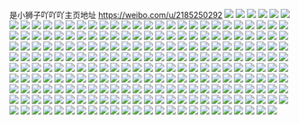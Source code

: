 是小狮子吖吖吖主页地址 https://weibo.com/u/2185250292 
![](https://wx4.sinaimg.cn/mw2000/824045f4gy1h894nl5j8tj223v35sqv9.jpg) 
![](https://wx4.sinaimg.cn/mw2000/824045f4gy1h894nomky3j21qz2v2x6q.jpg) 
![](https://wx4.sinaimg.cn/mw2000/824045f4gy1h894nqn29wj223u35snpf.jpg) 
![](https://wx4.sinaimg.cn/mw2000/824045f4gy1h894nt1qtrj22c0340b2c.jpg) 
![](https://wx4.sinaimg.cn/mw2000/824045f4gy1h894nury2oj21qm33c4qr.jpg) 
![](https://wx4.sinaimg.cn/mw2000/824045f4gy1h894nyed68j21ja2qahdu.jpg) 
![](https://wx4.sinaimg.cn/mw2000/824045f4gy1h894o376xoj21o02you10.jpg) 
![](https://wx4.sinaimg.cn/mw2000/824045f4gy1h894ni8kg7j22c03404qs.jpg) 
![](https://wx4.sinaimg.cn/mw2000/824045f4gy1h894o54uyej21o02zq7wi.jpg) 
![](https://wx4.sinaimg.cn/mw2000/824045f4gy1h894ogxa2rj23402c0b2c.jpg) 
![](https://wx4.sinaimg.cn/mw2000/824045f4gy1h894oiobioj22g01r0b2a.jpg) 
![](https://wx4.sinaimg.cn/mw2000/824045f4gy1h894ojflfjj20fr0l042u.jpg) 
![](https://wx4.sinaimg.cn/mw2000/824045f4gy1h894l7ml4pj20u0190tgt.jpg) 
![](https://wx4.sinaimg.cn/mw2000/824045f4gy1h894l96wi4j20u0140nal.jpg) 
![](https://wx4.sinaimg.cn/mw2000/824045f4gy1h894l9tuqnj20u01hcjx1.jpg) 
![](https://wx4.sinaimg.cn/mw2000/824045f4gy1h894l6suksj20u0140dqo.jpg) 
![](https://wx4.sinaimg.cn/mw2000/824045f4gy1h894lag4kfj20u01hc7a0.jpg) 
![](https://wx4.sinaimg.cn/mw2000/824045f4gy1h894lazp9lj20u014044b.jpg) 
![](https://wx4.sinaimg.cn/mw2000/824045f4gy1h894lbsz4ej20u01hcgxj.jpg) 
![](https://wx4.sinaimg.cn/mw2000/824045f4gy1h894lcev4lj20mg0txgsu.jpg) 
![](https://wx4.sinaimg.cn/mw2000/824045f4gy1h894ld8nftj20u01j9qdy.jpg) 
![](https://wx4.sinaimg.cn/mw2000/824045f4gy1h894ldt13nj20u0140432.jpg) 
![](https://wx4.sinaimg.cn/mw2000/824045f4gy1h894lebp79j20uj0mw78a.jpg) 
![](https://wx4.sinaimg.cn/mw2000/824045f4gy1h894lf4k9rj20u01g4k3c.jpg) 
![](https://wx4.sinaimg.cn/mw2000/824045f4gy1h8521vgkkvj20u01hdwo7.jpg) 
![](https://wx4.sinaimg.cn/mw2000/824045f4ly1h84tmuvkmnj20u0140wkv.jpg) 
![](https://wx4.sinaimg.cn/mw2000/824045f4ly1h8407jak8wj20t51q9tu6.jpg) 
![](https://wx4.sinaimg.cn/mw2000/824045f4ly1h8407jvgd3j20tu1qxqnt.jpg) 
![](https://wx4.sinaimg.cn/mw2000/824045f4ly1h8405mstd2j20yf0ptwo2.jpg) 
![](https://wx4.sinaimg.cn/mw2000/824045f4ly1h817l5tkv6j20qb1ipn7l.jpg) 
![](https://wx4.sinaimg.cn/mw2000/824045f4ly1h817hzadgmj21o02yo1ky.jpg) 
![](https://wx4.sinaimg.cn/mw2000/824045f4ly1h817i1xwffj22c0340x6r.jpg) 
![](https://wx4.sinaimg.cn/mw2000/824045f4ly1h817i09492j21nz2r4b2a.jpg) 
![](https://wx4.sinaimg.cn/mw2000/824045f4ly1h817i4tc4lj22c03401kz.jpg) 
![](https://wx4.sinaimg.cn/mw2000/824045f4ly1h817i6ocpqj22c0340qv8.jpg) 
![](https://wx4.sinaimg.cn/mw2000/824045f4ly1h817i89kraj22c0340u0z.jpg) 
![](https://wx4.sinaimg.cn/mw2000/824045f4ly1h817i9pxfbj22c0340b2b.jpg) 
![](https://wx4.sinaimg.cn/mw2000/824045f4ly1h817iammx4j22c03404qq.jpg) 
![](https://wx4.sinaimg.cn/mw2000/824045f4ly1h817ic8a1cj22c0340qv7.jpg) 
![](https://wx4.sinaimg.cn/mw2000/824045f4ly1h817ids2l6j22c03404qr.jpg) 
![](https://wx4.sinaimg.cn/mw2000/824045f4ly1h817iete46j22c0340qv6.jpg) 
![](https://wx4.sinaimg.cn/mw2000/824045f4ly1h817ifx7g8j23402c04qr.jpg) 
![](https://wx4.sinaimg.cn/mw2000/824045f4ly1h817igxplij23402c0e82.jpg) 
![](https://wx4.sinaimg.cn/mw2000/824045f4ly1h817ihtzjyj22c0340kjm.jpg) 
![](https://wx4.sinaimg.cn/mw2000/824045f4ly1h817ij1ljjj22c0340npd.jpg) 
![](https://wx4.sinaimg.cn/mw2000/824045f4ly1h817ile32cj22c0340hdv.jpg) 
![](https://wx4.sinaimg.cn/mw2000/824045f4ly1h817fne38uj21mn2wa7wh.jpg) 
![](https://wx4.sinaimg.cn/mw2000/824045f4ly1h817fq5aykj22c03401kz.jpg) 
![](https://wx4.sinaimg.cn/mw2000/824045f4ly1h817fmit5xj21ro35sqv6.jpg) 
![](https://wx4.sinaimg.cn/mw2000/824045f4ly1h817frjm8gj23402c0hdu.jpg) 
![](https://wx4.sinaimg.cn/mw2000/824045f4ly1h817fszr5hj22c0340b2b.jpg) 
![](https://wx4.sinaimg.cn/mw2000/824045f4ly1h817fty4d0j22c0340x6p.jpg) 
![](https://wx4.sinaimg.cn/mw2000/824045f4ly1h817g5j8i0j22hy1kinpe.jpg) 
![](https://wx4.sinaimg.cn/mw2000/824045f4ly1h817g24j6bj22c0340e82.jpg) 
![](https://wx4.sinaimg.cn/mw2000/824045f4ly1h817g8dfpcj21o02you0z.jpg) 
![](https://wx4.sinaimg.cn/mw2000/824045f4ly1h817fvaml1j23402c0npf.jpg) 
![](https://wx4.sinaimg.cn/mw2000/824045f4ly1h817fwdxf0j23402c0b2a.jpg) 
![](https://wx4.sinaimg.cn/mw2000/824045f4ly1h817fxppu6j22c0340b2b.jpg) 
![](https://wx4.sinaimg.cn/mw2000/824045f4ly1h817fyshe5j22c0340npe.jpg) 
![](https://wx4.sinaimg.cn/mw2000/824045f4ly1h817g0kh79j22c0340b2b.jpg) 
![](https://wx4.sinaimg.cn/mw2000/824045f4ly1h817g3j7v4j22c03404qr.jpg) 
![](https://wx4.sinaimg.cn/mw2000/824045f4ly1h817ga5b16j22c03404qr.jpg) 
![](https://wx4.sinaimg.cn/mw2000/824045f4ly1h817gbg5b5j22c0340e83.jpg) 
![](https://wx4.sinaimg.cn/mw2000/824045f4ly1h809bgqqoej20u0140480.jpg) 
![](https://wx4.sinaimg.cn/mw2000/824045f4ly1h809bhwxy3j20u01400yv.jpg) 
![](https://wx4.sinaimg.cn/mw2000/824045f4ly1h806b73mtwj20u01hlwo6.jpg) 
![](https://wx4.sinaimg.cn/mw2000/824045f4ly1h7zumao23jj23402c0x6s.jpg) 
![](https://wx4.sinaimg.cn/mw2000/824045f4ly1h7zum7p0mrj23402c0hdv.jpg) 
![](https://wx4.sinaimg.cn/mw2000/824045f4ly1h7ytetm83ij20u0140q5x.jpg) 
![](https://wx4.sinaimg.cn/mw2000/824045f4ly1h7xjfibijuj20wr1z0qjx.jpg) 
![](https://wx4.sinaimg.cn/mw2000/824045f4ly1h7wolnmdeij20wr1z0e7k.jpg) 
![](https://wx4.sinaimg.cn/mw2000/824045f4ly1h7wolpc99ij22c0340e82.jpg) 
![](https://wx4.sinaimg.cn/mw2000/824045f4ly1h7wcx4jy54j20u01407df.jpg) 
![](https://wx4.sinaimg.cn/mw2000/824045f4ly1h7ul0ck45pj21a50u0ds3.jpg) 
![](https://wx4.sinaimg.cn/mw2000/824045f4ly1h7ukyf7n3jj20u01h811q.jpg) 
![](https://wx4.sinaimg.cn/mw2000/824045f4ly1h7ukyfvq79j20u01i613f.jpg) 
![](https://wx4.sinaimg.cn/mw2000/824045f4ly1h7ukygaayqj20u01hc7b1.jpg) 
![](https://wx4.sinaimg.cn/mw2000/824045f4ly1h7ukygvij4j20u01idk02.jpg) 
![](https://wx4.sinaimg.cn/mw2000/824045f4ly1h7ugzclkrkj21hc0u0amf.jpg) 
![](https://wx4.sinaimg.cn/mw2000/824045f4ly1h7t6w6f6mxj20u01hctry.jpg) 
![](https://wx4.sinaimg.cn/mw2000/824045f4ly1h7t6w7xbrtj20u01hc7iv.jpg) 
![](https://wx4.sinaimg.cn/mw2000/824045f4ly1h7t6w9kprej21e20u017z.jpg) 
![](https://wx4.sinaimg.cn/mw2000/824045f4ly1h7t6wcel7gj20u01hc4ep.jpg) 
![](https://wx4.sinaimg.cn/mw2000/824045f4ly1h7t6wdp5flj20u01hcaoj.jpg) 
![](https://wx4.sinaimg.cn/mw2000/824045f4ly1h7t6wfmvk3j20u01hch5k.jpg) 
![](https://wx4.sinaimg.cn/mw2000/824045f4ly1h7t6w3skbuj20u01hckc4.jpg) 
![](https://wx4.sinaimg.cn/mw2000/824045f4ly1h7t6whb8juj21hc0u0tnk.jpg) 
![](https://wx4.sinaimg.cn/mw2000/824045f4ly1h7t6wi50m7j20u00u0dlu.jpg) 
![](https://wx4.sinaimg.cn/mw2000/824045f4ly1h7t6wje9jnj20u010cgwa.jpg) 
![](https://wx4.sinaimg.cn/mw2000/824045f4ly1h7t6wks26jj20u01hc7jf.jpg) 
![](https://wx4.sinaimg.cn/mw2000/824045f4ly1h7t6wmbsugj20u01hc4cu.jpg) 
![](https://wx4.sinaimg.cn/mw2000/824045f4ly1h7t6wotcdmj20u01hctnh.jpg) 
![](https://wx4.sinaimg.cn/mw2000/824045f4ly1h7t6x91sb1j20u01hc7cl.jpg) 
![](https://wx4.sinaimg.cn/mw2000/824045f4ly1h7t6xakbtnj20u01hd7hr.jpg) 
![](https://wx4.sinaimg.cn/mw2000/824045f4ly1h7t6xbytylj20u01hcwvc.jpg) 
![](https://wx4.sinaimg.cn/mw2000/824045f4ly1h7t6xdsenuj20u01hcar0.jpg) 
![](https://wx4.sinaimg.cn/mw2000/824045f4ly1h7t6xf89udj20u01hck4v.jpg) 
![](https://wx4.sinaimg.cn/mw2000/824045f4ly1h7s9bkxoerj20tn1kl42r.jpg) 
![](https://wx4.sinaimg.cn/mw2000/824045f4ly1h7s9bkf7tsj20u01cg44s.jpg) 
![](https://wx4.sinaimg.cn/mw2000/824045f4ly1h7s1j2s1ybj20u01hc12m.jpg) 
![](https://wx4.sinaimg.cn/mw2000/824045f4ly1h7s1j27r1pj20u0141wwf.jpg) 
![](https://wx4.sinaimg.cn/mw2000/824045f4ly1h7s1j3p5egj20u01catjh.jpg) 
![](https://wx4.sinaimg.cn/mw2000/824045f4ly1h7s1j19zq9j20u01hck4a.jpg) 
![](https://wx4.sinaimg.cn/mw2000/824045f4ly1h7s1j49hsij218h0u011t.jpg) 
![](https://wx4.sinaimg.cn/mw2000/824045f4ly1h7s1j0kpl2j20u01hcwqd.jpg) 
![](https://wx4.sinaimg.cn/mw2000/824045f4ly1h7s1izkt8zj20u0140gza.jpg) 
![](https://wx4.sinaimg.cn/mw2000/824045f4ly1h7s1j5ysnlj20u012cn50.jpg) 
![](https://wx4.sinaimg.cn/mw2000/824045f4ly1h7s1j5dithj21920u0k68.jpg) 
![](https://wx4.sinaimg.cn/mw2000/824045f4ly1h7r66gg2dmj20u01t214p.jpg) 
![](https://wx4.sinaimg.cn/mw2000/824045f4ly1h7r3m4fysqj20u01hc7bo.jpg) 
![](https://wx4.sinaimg.cn/mw2000/824045f4ly1h7q324vt07j20u01t2wly.jpg) 
![](https://wx4.sinaimg.cn/mw2000/824045f4ly1h7puupgw1uj20u01t2agd.jpg) 
![](https://wx4.sinaimg.cn/mw2000/824045f4gy1h7oyz52xn8j20wr1z0e0q.jpg) 
![](https://wx4.sinaimg.cn/mw2000/824045f4ly1h7nthevpe8j21o02yohdv.jpg) 
![](https://wx4.sinaimg.cn/mw2000/824045f4ly1h7nthx0eouj21o028nx6p.jpg) 
![](https://wx4.sinaimg.cn/mw2000/824045f4ly1h7nthqslrqj21o02ye7wj.jpg) 
![](https://wx4.sinaimg.cn/mw2000/824045f4ly1h7nthi2xcuj21lh2u7kjn.jpg) 
![](https://wx4.sinaimg.cn/mw2000/824045f4ly1h7nthl2s3kj235s33yx6s.jpg) 
![](https://wx4.sinaimg.cn/mw2000/824045f4ly1h7ntht857aj21lh2e8u0x.jpg) 
![](https://wx4.sinaimg.cn/mw2000/824045f4ly1h7nthznuk2j21o02yox6r.jpg) 
![](https://wx4.sinaimg.cn/mw2000/824045f4ly1h7nthnzmjuj21mk2zc4qs.jpg) 
![](https://wx4.sinaimg.cn/mw2000/824045f4ly1h7nti2v5l6j21o02yoqv7.jpg) 
![](https://wx4.sinaimg.cn/mw2000/824045f4ly1h7nths9bcgj21o0280npd.jpg) 
![](https://wx4.sinaimg.cn/mw2000/824045f4ly1h7nthvae7kj21o02807wi.jpg) 
![](https://wx4.sinaimg.cn/mw2000/824045f4ly1h7nthb2v8xj22c0340x6p.jpg) 
![](https://wx4.sinaimg.cn/mw2000/824045f4ly1h7nti4euzrj22c0340npf.jpg) 
![](https://wx4.sinaimg.cn/mw2000/824045f4ly1h7m3yb4zluj20u01t2416.jpg) 
![](https://wx4.sinaimg.cn/mw2000/824045f4ly1h7koq1bmksj20u01hctpg.jpg) 
![](https://wx4.sinaimg.cn/mw2000/824045f4ly1h7koq20wdgj20u01hb13o.jpg) 
![](https://wx4.sinaimg.cn/mw2000/824045f4gy1h7j1ee3kfgj20r41kywpq.jpg) 
![](https://wx4.sinaimg.cn/mw2000/824045f4gy1h7j108cqbvj22c0340hdt.jpg) 
![](https://wx4.sinaimg.cn/mw2000/824045f4ly1h7iwt94779j20wr1z046m.jpg) 
![](https://wx4.sinaimg.cn/mw2000/824045f4gy1h7ivrxw81zj20u01t179k.jpg) 
![](https://wx4.sinaimg.cn/mw2000/824045f4ly1h7irg4muqij21t10u07fy.jpg) 
![](https://wx4.sinaimg.cn/mw2000/824045f4ly1h7im4gulwuj20u01kmwih.jpg) 
![](https://wx4.sinaimg.cn/mw2000/824045f4ly1h7im4hm91pj20u01km44q.jpg) 
![](https://wx4.sinaimg.cn/mw2000/824045f4ly1h7im4ggyanj20u01l178s.jpg) 
![](https://wx4.sinaimg.cn/mw2000/824045f4ly1h7hy05hk87j23402c0e81.jpg) 
![](https://wx4.sinaimg.cn/mw2000/824045f4gy1h7hto5titvj20r91qxk6o.jpg) 
![](https://wx4.sinaimg.cn/mw2000/824045f4ly1h7hhpp2y0jj20u01t278s.jpg) 
![](https://wx4.sinaimg.cn/mw2000/824045f4ly1h7hhpo3c5zj20u01t20zt.jpg) 
![](https://wx4.sinaimg.cn/mw2000/824045f4ly1h7hgo5zbyej20u01t2jx3.jpg) 
![](https://wx4.sinaimg.cn/mw2000/824045f4gy1h7gw8a29ibj21z00wrnpe.jpg) 
![](https://wx4.sinaimg.cn/mw2000/824045f4gy1h7grqq30z5j22c0340e81.jpg) 
![](https://wx4.sinaimg.cn/mw2000/824045f4gy1h7grqrkd9tj23402c04qq.jpg) 
![](https://wx4.sinaimg.cn/mw2000/824045f4gy1h7grqoyw0aj22c0340e82.jpg) 
![](https://wx4.sinaimg.cn/mw2000/824045f4gy1h7grqsy9q1j22c03407wi.jpg) 
![](https://wx4.sinaimg.cn/mw2000/824045f4ly1h7gra6ftntj23402c07wj.jpg) 
![](https://wx4.sinaimg.cn/mw2000/824045f4ly1h7gra50xybj20wr1z04f9.jpg) 
![](https://wx4.sinaimg.cn/mw2000/824045f4ly1h7gq9s52ghj20rn17gjtz.jpg) 
![](https://wx4.sinaimg.cn/mw2000/824045f4ly1h7gq9rpgsej20rs118tat.jpg) 
![](https://wx4.sinaimg.cn/mw2000/824045f4ly1h7gnx792jtj20u01hcq8w.jpg) 
![](https://wx4.sinaimg.cn/mw2000/824045f4gy1h7fsh2pbwxj22ym1o0kjm.jpg) 
![](https://wx4.sinaimg.cn/mw2000/824045f4gy1h7fsbjza3gj207k05oglw.jpg) 
![](https://wx4.sinaimg.cn/mw2000/824045f4gy1h7fsanya4jj21f00gk76h.jpg) 
![](https://wx4.sinaimg.cn/mw2000/824045f4gy1h7fs321384j20wr1z010k.jpg) 
![](https://wx4.sinaimg.cn/mw2000/824045f4ly1h7eke85z30j20f20f20v0.jpg) 
![](https://wx4.sinaimg.cn/mw2000/824045f4gy1h7axlsj48sj21qy1sjq92.jpg) 
![](https://wx4.sinaimg.cn/mw2000/824045f4gy1h7axjfdvq2j20wi16bwtq.jpg) 
![](https://wx4.sinaimg.cn/mw2000/824045f4ly1h78d7wl3lwj21400u0dhj.jpg) 
![](https://wx4.sinaimg.cn/mw2000/824045f4ly1h787cs5qvlj20wi1ycdy4.jpg) 
![](https://wx4.sinaimg.cn/mw2000/824045f4ly1h77m2begs9j20wi0twgo4.jpg) 
![](https://wx4.sinaimg.cn/mw2000/824045f4ly1h77lqwbv6zj20wi1r641q.jpg) 
![](https://wx4.sinaimg.cn/mw2000/824045f4ly1h77l6zk6hrj20ry1r0k7o.jpg) 
![](https://wx4.sinaimg.cn/mw2000/824045f4ly1h77l70h251j20r11q8adt.jpg) 
![](https://wx4.sinaimg.cn/mw2000/824045f4ly1h77b18tnvkj20wi1yckjl.jpg) 
![](https://wx4.sinaimg.cn/mw2000/824045f4ly1h7721t84d7j235s2dbwko.jpg) 
![](https://wx4.sinaimg.cn/mw2000/824045f4ly1h7721qsuisj235s2dbaja.jpg) 
![](https://wx4.sinaimg.cn/mw2000/824045f4ly1h75u3qrzhpj21s235sqv7.jpg) 
![](https://wx4.sinaimg.cn/mw2000/824045f4ly1h75ralwmr2j20u01hcn97.jpg) 
![](https://wx4.sinaimg.cn/mw2000/824045f4ly1h75raml0ofj20wi0vk49r.jpg) 
![](https://wx4.sinaimg.cn/mw2000/824045f4ly1h756xl4ic7j21yc0wib29.jpg) 
![](https://wx4.sinaimg.cn/mw2000/824045f4ly1h750gcn6dbj21hc0u0q9q.jpg) 
![](https://wx4.sinaimg.cn/mw2000/824045f4ly1h750gffusjj23401r0tv2.jpg) 
![](https://wx4.sinaimg.cn/mw2000/824045f4ly1h74tgftc6xj21v635sqv6.jpg) 
![](https://wx4.sinaimg.cn/mw2000/824045f4ly1h744r77hvej21yc0wib29.jpg) 
![](https://wx4.sinaimg.cn/mw2000/824045f4ly1h73jh3kvm4j21he0u07ia.jpg) 
![](https://wx4.sinaimg.cn/mw2000/824045f4ly1h73jhjokl8j20u01han4n.jpg) 
![](https://wx4.sinaimg.cn/mw2000/824045f4ly1h73jhxo74ij20u019vtg2.jpg) 
![](https://wx4.sinaimg.cn/mw2000/824045f4ly1h72khlhvabj21hc0u0ad3.jpg) 
![](https://wx4.sinaimg.cn/mw2000/824045f4ly1h72khlx6iwj20u01hbqbw.jpg) 
![](https://wx4.sinaimg.cn/mw2000/824045f4ly1h72iqt16rbj20wi0sltbh.jpg) 
![](https://wx4.sinaimg.cn/mw2000/824045f4ly1h72iqtqjz8j20u01hctlr.jpg) 
![](https://wx4.sinaimg.cn/mw2000/824045f4ly1h72iru33olj20wi0xutdv.jpg) 
![](https://wx4.sinaimg.cn/mw2000/824045f4gy1h71f132aalj20u01hcjt0.jpg) 
![](https://wx4.sinaimg.cn/mw2000/824045f4gy1h71b15c52ej20u01hck09.jpg) 
![](https://wx4.sinaimg.cn/mw2000/824045f4gy1h7172gf1ghj20u01hcgon.jpg) 
![](https://wx4.sinaimg.cn/mw2000/824045f4gy1h715cfc4t7j20u01hctam.jpg) 
![](https://wx4.sinaimg.cn/mw2000/824045f4ly1h70juwxf6vj20wi1yck3p.jpg) 
![](https://wx4.sinaimg.cn/mw2000/824045f4ly1h70juxawyij20wi1ycagb.jpg) 
![](https://wx4.sinaimg.cn/mw2000/824045f4ly1h6y4v8ezcqj21o22yo7wk.jpg) 
![](https://wx4.sinaimg.cn/mw2000/824045f4ly1h6y4v3nvf4j21o22yoe81.jpg) 
![](https://wx4.sinaimg.cn/mw2000/824045f4ly1h6y4uyplj7j21me2vp4qr.jpg) 
![](https://wx4.sinaimg.cn/mw2000/824045f4ly1h6y4uvul05j21p230k1ky.jpg) 
![](https://wx4.sinaimg.cn/mw2000/824045f4ly1h7081p6yatj20wi1yc4gj.jpg) 
![](https://wx4.sinaimg.cn/mw2000/824045f4ly1h707qht8gwj20tg2u6n2c.jpg) 
![](https://wx4.sinaimg.cn/mw2000/824045f4gy1h6zy660wj0j20s01kktip.jpg) 
![](https://wx4.sinaimg.cn/mw2000/824045f4gy1h6zxx9zlgaj21hc0u0wr7.jpg) 
![](https://wx4.sinaimg.cn/mw2000/824045f4ly1h6yyfk0a52j20zj1kdtiq.jpg) 
![](https://wx4.sinaimg.cn/mw2000/824045f4ly1h6yyfj1ydqj20wi1f90wj.jpg) 
![](https://wx4.sinaimg.cn/mw2000/824045f4ly1h6yyflda9fj20wi1ejq6l.jpg) 
![](https://wx4.sinaimg.cn/mw2000/824045f4gy1h6y9k9sy4lj20u01hcain.jpg) 
![](https://wx4.sinaimg.cn/mw2000/824045f4gy1h6y9kbcez8j20u01hdn5p.jpg) 
![](https://wx4.sinaimg.cn/mw2000/824045f4gy1h6y9kc6gnhj20u01hcthn.jpg) 
![](https://wx4.sinaimg.cn/mw2000/824045f4gy1h6y9kctk1kj20u01hvdmy.jpg) 
![](https://wx4.sinaimg.cn/mw2000/824045f4gy1h6y9kdevq9j20u01hdqcy.jpg) 
![](https://wx4.sinaimg.cn/mw2000/824045f4gy1h6y9k8r657j20u0190ae1.jpg) 
![](https://wx4.sinaimg.cn/mw2000/824045f4gy1h6y9ke0lpoj21h60u0wjt.jpg) 
![](https://wx4.sinaimg.cn/mw2000/824045f4gy1h6y9kf54msj20u01hbtjx.jpg) 
![](https://wx4.sinaimg.cn/mw2000/824045f4gy1h6y9kegyozj20u01h7tfj.jpg) 
![](https://wx4.sinaimg.cn/mw2000/824045f4ly1h6y6ds6rz0j20wi1ycamh.jpg) 
![](https://wx4.sinaimg.cn/mw2000/824045f4ly1h6y6duywzpj20wi1ycaqq.jpg) 
![](https://wx4.sinaimg.cn/mw2000/824045f4ly1h6y33ecx1bj21o030ex6t.jpg) 
![](https://wx4.sinaimg.cn/mw2000/824045f4ly1h6y32o8uftj21o02yokjp.jpg) 
![](https://wx4.sinaimg.cn/mw2000/824045f4ly1h6y33m5ijrj235s23w4qp.jpg) 
![](https://wx4.sinaimg.cn/mw2000/824045f4ly1h6y33n6f0uj21r02mhu0y.jpg) 
![](https://wx4.sinaimg.cn/mw2000/824045f4ly1h6y32j2y6vj223v35su0x.jpg) 
![](https://wx4.sinaimg.cn/mw2000/824045f4ly1h6y33nrv9fj20wi13sgyz.jpg) 
![](https://wx4.sinaimg.cn/mw2000/824045f4ly1h6y33rwixij21o02yokjn.jpg) 
![](https://wx4.sinaimg.cn/mw2000/824045f4ly1h6y33oubioj21r02bynpe.jpg) 
![](https://wx4.sinaimg.cn/mw2000/824045f4ly1h6y32trdgpj21o02yoe81.jpg) 
![](https://wx4.sinaimg.cn/mw2000/824045f4ly1h6y33sqwbxj21401z4b29.jpg) 
![](https://wx4.sinaimg.cn/mw2000/824045f4ly1h6y2shf5fej21r02mie81.jpg) 
![](https://wx4.sinaimg.cn/mw2000/824045f4ly1h6xy5k4i11j20u03c11kx.jpg) 
![](https://wx4.sinaimg.cn/mw2000/824045f4ly1h6xy627gdrj22bz340u0y.jpg) 
![](https://wx4.sinaimg.cn/mw2000/824045f4ly1h6xy5w0j6nj20u04fj4qr.jpg) 
![](https://wx4.sinaimg.cn/mw2000/824045f4ly1h6xy602ct6j20u046bh7t.jpg) 
![](https://wx4.sinaimg.cn/mw2000/824045f4ly1h6xy68n6ygj21r0340u10.jpg) 
![](https://wx4.sinaimg.cn/mw2000/824045f4ly1h6xy5gf31fj20u047oe81.jpg) 
![](https://wx4.sinaimg.cn/mw2000/824045f4ly1h6xy5ox4kyj20u040mb29.jpg) 
